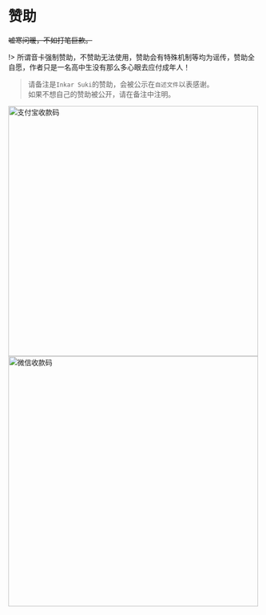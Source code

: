 # 赞助

~~嘘寒问暖，不如打笔巨款。~~

!> 所谓音卡强制赞助，不赞助无法使用，赞助会有特殊机制等均为谣传，赞助全自愿，作者只是一名高中生没有那么多心眼去应付成年人！

> 请备注是`Inkar Suki`的赞助，会被公示在`自述文件`以表感谢。
> <br>如果不想自己的赞助被公开，请在备注中注明。

<img src="https://inkar-suki.codethink.cn/Inkar-Suki-Docs/img/wechat_donate.jpg" height="500" alt="支付宝收款码">
<img src="https://inkar-suki.codethink.cn/Inkar-Suki-Docs/img/alipay_donate.png" height="500" alt="微信收款码">
